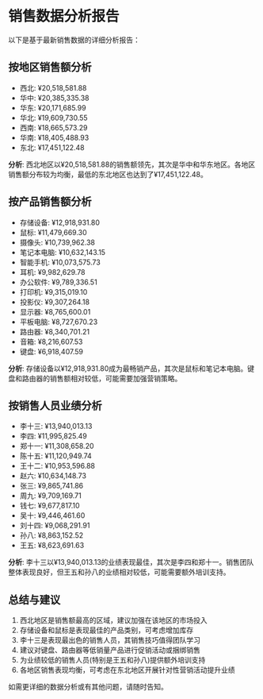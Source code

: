 # 销售数据分析报告

以下是基于最新销售数据的详细分析报告：

## 按地区销售额分析
- 西北: ¥20,518,581.88
- 华中: ¥20,385,335.38
- 华东: ¥20,171,685.99
- 华北: ¥19,609,730.55
- 西南: ¥18,665,573.29
- 华南: ¥18,405,488.93
- 东北: ¥17,451,122.48

**分析**: 西北地区以¥20,518,581.88的销售额领先，其次是华中和华东地区。各地区销售额分布较为均衡，最低的东北地区也达到了¥17,451,122.48。

## 按产品销售额分析
- 存储设备: ¥12,918,931.80
- 鼠标: ¥11,479,669.30
- 摄像头: ¥10,739,962.38
- 笔记本电脑: ¥10,632,143.15
- 智能手机: ¥10,073,575.73
- 耳机: ¥9,982,629.78
- 办公软件: ¥9,789,336.51
- 打印机: ¥9,315,019.10
- 投影仪: ¥9,307,264.18
- 显示器: ¥8,765,600.01
- 平板电脑: ¥8,727,670.23
- 路由器: ¥8,340,701.21
- 音箱: ¥8,216,607.53
- 键盘: ¥6,918,407.59

**分析**: 存储设备以¥12,918,931.80成为最畅销产品，其次是鼠标和笔记本电脑。键盘和路由器的销售额相对较低，可能需要加强营销策略。

## 按销售人员业绩分析
- 李十三: ¥13,940,013.13
- 李四: ¥11,995,825.49
- 郑十一: ¥11,308,658.20
- 陈十五: ¥11,120,949.74
- 王十二: ¥10,953,596.88
- 赵六: ¥10,634,148.73
- 张三: ¥9,865,741.86
- 周九: ¥9,709,169.71
- 钱七: ¥9,677,817.10
- 吴十: ¥9,446,461.60
- 刘十四: ¥9,068,291.91
- 孙八: ¥8,863,152.52
- 王五: ¥8,623,691.63

**分析**: 李十三以¥13,940,013.13的业绩表现最佳，其次是李四和郑十一。销售团队整体表现良好，但王五和孙八的业绩相对较低，可能需要额外培训支持。

## 总结与建议
1. 西北地区是销售额最高的区域，建议加强在该地区的市场投入
2. 存储设备和鼠标是表现最佳的产品类别，可考虑增加库存
3. 李十三是表现最出色的销售人员，其销售技巧值得团队学习
4. 建议对键盘、路由器等低销量产品进行促销活动或捆绑销售
5. 为业绩较低的销售人员(特别是王五和孙八)提供额外培训支持
6. 各地区销售表现均衡，可考虑在东北地区开展针对性营销活动提升业绩

如需更详细的数据分析或有其他问题，请随时告知。